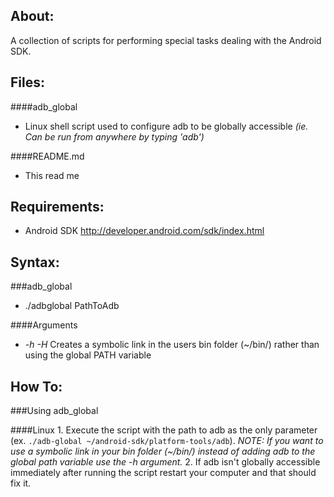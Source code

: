 About:
-
A collection of scripts for performing special tasks dealing with the Android SDK.

Files:
-
####adb_global
 * Linux shell script used to configure adb to be globally accessible _(ie. Can be run from anywhere by typing 'adb')_
 
####README.md
 * This read me

Requirements:
-
- Android SDK http://developer.android.com/sdk/index.html
	
Syntax:
-

###adb_global
- ./adbglobal PathToAdb

####Arguments

 * _-h -H_ Creates a symbolic link in the users bin folder (~/bin/) rather than using the global PATH variable
	
How To:
-
###Using adb_global

####Linux
1\. Execute the script with the path to adb as the only parameter 
(ex. `./adb-global ~/android-sdk/platform-tools/adb`).
_NOTE: If you want to use a symbolic link in your bin folder (~/bin/) instead of adding adb to the global path variable use the -h argument._
2\. If adb isn't globally accessible immediately after running the script restart your computer and that should fix it.